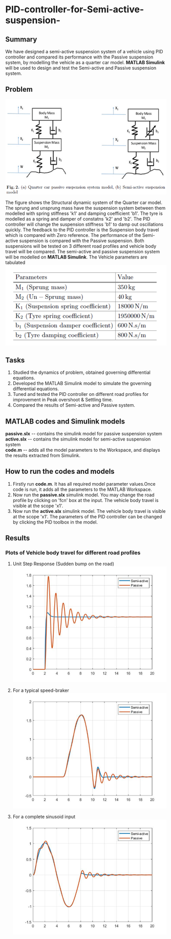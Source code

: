 # PID-controller-for-Semi-active-suspension-
## Summary
We have designed a semi-active suspension system of a vehicle using PID controller and compared its performance with the Passive suspension system, by modelling the vehicle as a quarter car model. **MATLAB Simulink** will be used to design and  test the Semi-active and Passive suspension system. 
## Problem
![Problem](https://github.com/nitin0533/PID-controller-for-Semi-active-suspension-/blob/main/problem.png)

The figure shows the Structural dynamic system of the Quarter car model. The sprung and unsprung mass have the suspension system between them modelled with spring stiffness 'k1' and damping coefficient 'b1'. The tyre is modelled as a spring and damper of constatns 'k2' and 'b2'. The PID controller will change the suspension stiffness 'b1' to damp out oscillations quickly. The feedback to the PID controller is the Suspension body travel which is compared with Zero reference. The performance of the Semi-active suspension is compared with the Passive suspension. Both suspensions will be tested on 3 different road profiles and vehicle body travel will be compared. The semi-active and passive suspension system will be modelled on **MATLAB Simulink**. The Vehicle parameters are tabulated
![Problem](https://github.com/nitin0533/PID-controller-for-Semi-active-suspension-/blob/main/model%20parameters.png)
## Tasks
1. Studied the dynamics of problem, obtained governing differential equations.  
2. Developed the MATLAB Simulink model to simulate the governing differential equations. 
3. Tuned and tested the PID controller on different road profiles for improvement in Peak overshoot & Settling time.
4. Compared the results of Semi-active and Passive system.

## MATLAB codes and Simulink models  
**passive.slx**  --  contains the simulink model for passive suspension system  
**active.slx** --  contains the simulink model for semi-active suspension system  
**code.m** --  adds all the model parameters to the Workspace, and displays the results extracted from Simulink.  

## **How to run the codes and models**  
1.  Firstly run **code.m**. It has all required model parameter values.Once code is run, it adds all the parameters to the MATLAB Workspace. 
2. Now run the **passive.slx** simulink model. You may change the road profile by clicking on 'fcn' box at the input. The vehicle body travel is visible at the scope 'x1'.     
3. Now run the **active.slx** simulink model. The vehicle body travel is visible at the scope 'x1'. The parameters of the PID controller can be changed by clicking the PID toolbox in the model. 

## Results
### Plots of Vehicle body travel for different road profiles
1. Unit Step Response (Sudden bump on the road)
![Problem](https://github.com/nitin0533/PID-controller-for-Semi-active-suspension-/blob/main/step.jpg)

2. For a typical speed-braker
![Problem](https://github.com/nitin0533/PID-controller-for-Semi-active-suspension-/blob/main/speed_breaker.jpg)

3. For a complete sinusoid input
![Problem](https://github.com/nitin0533/PID-controller-for-Semi-active-suspension-/blob/main/complete_sine.jpg)
